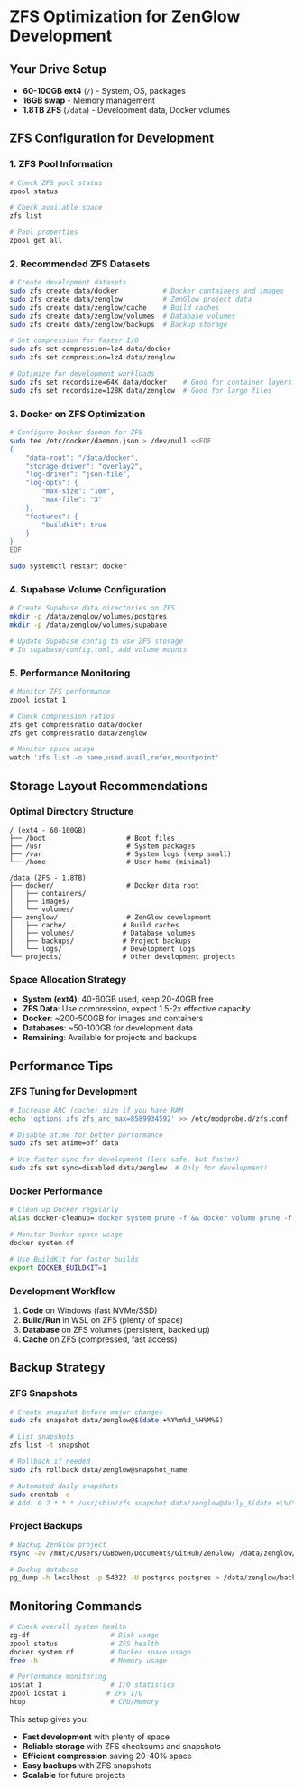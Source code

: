 # ZFS Optimization for ZenGlow Development

## Your Drive Setup

- **60-100GB ext4** (`/`) - System, OS, packages
- **16GB swap** - Memory management
- **1.8TB ZFS** (`/data`) - Development data, Docker volumes

## ZFS Configuration for Development

### 1. ZFS Pool Information

```bash
# Check ZFS pool status
zpool status

# Check available space
zfs list

# Pool properties
zpool get all
```

### 2. Recommended ZFS Datasets

```bash
# Create development datasets
sudo zfs create data/docker           # Docker containers and images
sudo zfs create data/zenglow          # ZenGlow project data
sudo zfs create data/zenglow/cache    # Build caches
sudo zfs create data/zenglow/volumes  # Database volumes
sudo zfs create data/zenglow/backups  # Backup storage

# Set compression for faster I/O
sudo zfs set compression=lz4 data/docker
sudo zfs set compression=lz4 data/zenglow

# Optimize for development workloads
sudo zfs set recordsize=64K data/docker    # Good for container layers
sudo zfs set recordsize=128K data/zenglow  # Good for large files
```

### 3. Docker on ZFS Optimization

```bash
# Configure Docker daemon for ZFS
sudo tee /etc/docker/daemon.json > /dev/null <<EOF
{
    "data-root": "/data/docker",
    "storage-driver": "overlay2",
    "log-driver": "json-file",
    "log-opts": {
        "max-size": "10m",
        "max-file": "3"
    },
    "features": {
        "buildkit": true
    }
}
EOF

sudo systemctl restart docker
```

### 4. Supabase Volume Configuration

```bash
# Create Supabase data directories on ZFS
mkdir -p /data/zenglow/volumes/postgres
mkdir -p /data/zenglow/volumes/supabase

# Update Supabase config to use ZFS storage
# In supabase/config.toml, add volume mounts
```

### 5. Performance Monitoring

```bash
# Monitor ZFS performance
zpool iostat 1

# Check compression ratios
zfs get compressratio data/docker
zfs get compressratio data/zenglow

# Monitor space usage
watch 'zfs list -o name,used,avail,refer,mountpoint'
```

## Storage Layout Recommendations

### Optimal Directory Structure

```
/ (ext4 - 60-100GB)
├── /boot                    # Boot files
├── /usr                     # System packages
├── /var                     # System logs (keep small)
└── /home                    # User home (minimal)

/data (ZFS - 1.8TB)
├── docker/                  # Docker data root
│   ├── containers/
│   ├── images/
│   └── volumes/
├── zenglow/                 # ZenGlow development
│   ├── cache/              # Build caches
│   ├── volumes/            # Database volumes
│   ├── backups/            # Project backups
│   └── logs/               # Development logs
└── projects/               # Other development projects
```

### Space Allocation Strategy

- **System (ext4)**: 40-60GB used, keep 20-40GB free
- **ZFS Data**: Use compression, expect 1.5-2x effective capacity
- **Docker**: ~200-500GB for images and containers
- **Databases**: ~50-100GB for development data
- **Remaining**: Available for projects and backups

## Performance Tips

### ZFS Tuning for Development

```bash
# Increase ARC (cache) size if you have RAM
echo 'options zfs zfs_arc_max=8589934592' >> /etc/modprobe.d/zfs.conf  # 8GB

# Disable atime for better performance
sudo zfs set atime=off data

# Use faster sync for development (less safe, but faster)
sudo zfs set sync=disabled data/zenglow  # Only for development!
```

### Docker Performance

```bash
# Clean up Docker regularly
alias docker-cleanup='docker system prune -f && docker volume prune -f'

# Monitor Docker space usage
docker system df

# Use BuildKit for faster builds
export DOCKER_BUILDKIT=1
```

### Development Workflow

1. **Code** on Windows (fast NVMe/SSD)
2. **Build/Run** in WSL on ZFS (plenty of space)
3. **Database** on ZFS volumes (persistent, backed up)
4. **Cache** on ZFS (compressed, fast access)

## Backup Strategy

### ZFS Snapshots

```bash
# Create snapshot before major changes
sudo zfs snapshot data/zenglow@$(date +%Y%m%d_%H%M%S)

# List snapshots
zfs list -t snapshot

# Rollback if needed
sudo zfs rollback data/zenglow@snapshot_name

# Automated daily snapshots
sudo crontab -e
# Add: 0 2 * * * /usr/sbin/zfs snapshot data/zenglow@daily_$(date +\%Y\%m\%d)
```

### Project Backups

```bash
# Backup ZenGlow project
rsync -av /mnt/c/Users/CGBowen/Documents/GitHub/ZenGlow/ /data/zenglow/backups/windows_sync/

# Backup database
pg_dump -h localhost -p 54322 -U postgres postgres > /data/zenglow/backups/postgres_$(date +%Y%m%d).sql
```

## Monitoring Commands

```bash
# Check overall system health
zg-df                    # Disk usage
zpool status             # ZFS health
docker system df         # Docker space usage
free -h                  # Memory usage

# Performance monitoring
iostat 1                 # I/O statistics
zpool iostat 1          # ZFS I/O
htop                     # CPU/Memory
```

This setup gives you:

- **Fast development** with plenty of space
- **Reliable storage** with ZFS checksums and snapshots
- **Efficient compression** saving 20-40% space
- **Easy backups** with ZFS snapshots
- **Scalable** for future projects
